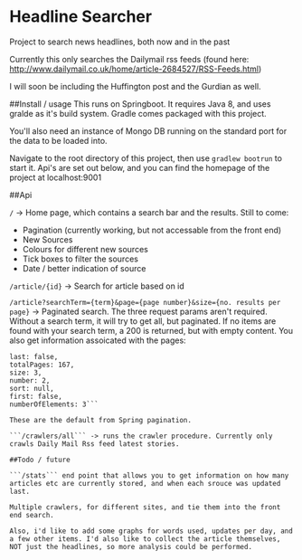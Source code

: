 # Headline Searcher
Project to search news headlines, both now and in the past

Currently this only searches the Dailymail rss feeds (found here: http://www.dailymail.co.uk/home/article-2684527/RSS-Feeds.html)

I will soon be including the Huffington post and the Gurdian as well. 

##Install / usage
This runs on Springboot. It requires Java 8, and uses gralde as it's build system. Gradle comes packaged with this project. 

You'll also need an instance of Mongo DB running on the standard port for the data to be loaded into.

Navigate to the root directory of this project, then use ```gradlew bootrun``` to start it. Api's are set out below, and you can find the homepage of the project at localhost:9001

##Api
 
```/``` -> Home page, which contains a search bar and the results. Still to come:
- Pagination (currently working, but not accessable from the front end)
- New Sources
- Colours for different new sources
- Tick boxes to filter the sources
- Date / better indication of source


```/article/{id}``` -> Search for article based on id

```/article?searchTerm={term}&page={page number}&size={no. results per page}``` -> Paginated search. The three request params aren't required. Without a search term, it will try to get all, but paginated. 
If no items are found with your search term, a 200 is returned, but with empty content.
You also get information assoicated with the pages:

```totalElements: 500,
last: false,
totalPages: 167,
size: 3,
number: 2,
sort: null,
first: false,
numberOfElements: 3```

These are the default from Spring pagination.

```/crawlers/all``` -> runs the crawler procedure. Currently only crawls Daily Mail Rss feed latest stories. 

##Todo / future

```/stats``` end point that allows you to get information on how many articles etc are currently stored, and when each srouce was updated last.

Multiple crawlers, for different sites, and tie them into the front end search.

Also, i'd like to add some graphs for words used, updates per day, and a few other items. I'd also like to collect the article themselves, NOT just the headlines, so more analysis could be performed.


 
